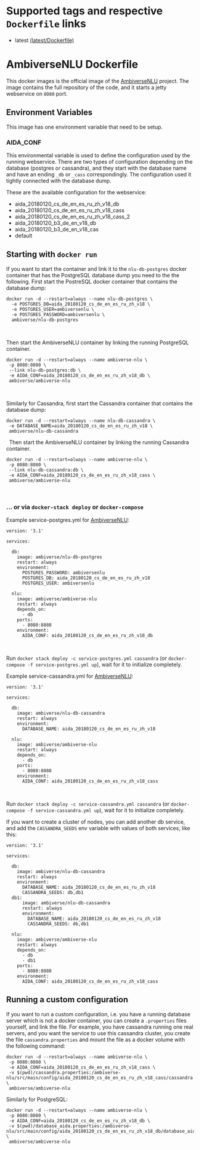 # Supported tags and respective `Dockerfile` links

* latest [(latest/Dockerfile)](https://github.com/ambiverse-nlu/dockerfiles/blob/master/ambiverse-nlu/latest/Dockerfile)

      
# AmbiverseNLU Dockerfile
This docker images is the official image of the [AmbiverseNLU](https://github.com/ambiverse-nlu/nlu) project.
The image contains the full repository of the code, and it starts a jetty webservice on `8080` port.

## Environment Variables
This image has one environment variable that need to be setup. 

### AIDA_CONF
This environmental variable is used to define the configuration used by the running webservice. 
There are two types of configuration depending on the database (postgres or cassandra), and they start with the database name and have an ending `_db` or `_cass` correspondingly. The configuration used it tightly connected with the database dump. 

These are the available configuration for the webservice:

* aida_20180120_cs_de_en_es_ru_zh_v18_db
* aida_20180120_cs_de_en_es_ru_zh_v18_cass
* aida_20180120_cs_de_en_es_ru_zh_v18_cass_2
* aida_20180120_b3_de_en_v18_db
* aida_20180120_b3_de_en_v18_cas
* default 

## Starting with `docker run`
If you want to start the container and link it to the `nlu-db-postgres` docker container that has the PostgreSQL database dump you need to the the following.
First start the PostreSQL docker container that contains the database dump:

~~~~~~~~
docker run -d --restart=always --name nlu-db-postgres \
  -e POSTGRES_DB=aida_20180120_cs_de_en_es_ru_zh_v18 \
  -e POSTGRES_USER=ambiversenlu \
  -e POSTGRES_PASSWORD=ambiversenlu \
  ambiverse/nlu-db-postgres
~~~~~~~~

&nbsp;

Then start the AmbiverseNLU container by linking the running PostgreSQL container.
~~~~~~~~
docker run -d --restart=always --name ambiverse-nlu \
 -p 8080:8080 \
 --link nlu-db-postgres:db \
 -e AIDA_CONF=aida_20180120_cs_de_en_es_ru_zh_v18_db \
 ambiverse/ambiverse-nlu
~~~~~~~~

&nbsp;

Similarly for Cassandra, first start the Cassandra container that contains the database dump:

~~~~~~~~
docker run -d --restart=always --name nlu-db-cassandra \
 -e DATABASE_NAME=aida_20180120_cs_de_en_es_ru_zh_v18 \
 ambiverse/nlu-db-cassandra
~~~~~~~~

&nbsp;
Then start the AmbiverseNLU container by linking the running Cassandra container.
~~~~~~~~
docker run -d --restart=always --name ambiverse-nlu \
 -p 8080:8080 \
 --link nlu-db-cassandra:db \
 -e AIDA_CONF=aida_20180120_cs_de_en_es_ru_zh_v18_cass \
 ambiverse/ambiverse-nlu
~~~~~~~~

&nbsp;

### ... or via `docker-stack deploy` or `docker-compose`
Example service-postgres.yml for [AmbiverseNLU](https://github.com/ambiverse-nlu/ambiverse-nlu):
~~~~~~~~
version: '3.1'

services:

  db:
    image: ambiverse/nlu-db-postgres
    restart: always
    environment:
      POSTGRES_PASSWORD: ambiversenlu
      POSTGRES_DB: aida_20180120_cs_de_en_es_ru_zh_v18
      POSTGRES_USER: ambiversenlu
      
  nlu:
    image: ambiverse/ambiverse-nlu
    restart: always
    depends_on:
      - db
    ports:
      - 8080:8080
    environment:
      AIDA_CONF: aida_20180120_cs_de_en_es_ru_zh_v18_db
~~~~~~~~

&nbsp;

Run `docker stack deploy -c service-postgres.yml cassandra` (or `docker-compose -f service-postgres.yml up`), wait for it to initialize completely.

Example service-cassandra.yml for [AmbiverseNLU](https://github.com/ambiverse-nlu/ambiverse-nlu):
~~~~~~~~
version: '3.1'

services:

  db:
    image: ambiverse/nlu-db-cassandra
    restart: always
    environment:
      DATABASE_NAME: aida_20180120_cs_de_en_es_ru_zh_v18

  nlu:
    image: ambiverse/ambiverse-nlu
    restart: always
    depends_on:
      - db
    ports:
      - 8080:8080
    environment:
      AIDA_CONF: aida_20180120_cs_de_en_es_ru_zh_v18_cass
~~~~~~~~

&nbsp;

Run `docker stack deploy -c service-cassandra.yml cassandra` (or `docker-compose -f service-cassandra.yml up`), wait for it to initialize completely.

If you want to create a cluster of nodes, you can add another db service, and add the `CASSANDRA_SEEDS` env variable with values of both services, like this:

~~~~~~~~
version: '3.1'

services:

  db:
    image: ambiverse/nlu-db-cassandra
    restart: always
    environment:
      DATABASE_NAME: aida_20180120_cs_de_en_es_ru_zh_v18
      CASSANDRA_SEEDS: db,db1
  db1:
      image: ambiverse/nlu-db-cassandra
      restart: always
      environment:
        DATABASE_NAME: aida_20180120_cs_de_en_es_ru_zh_v18
        CASSANDRA_SEEDS: db,db1

  nlu:
    image: ambiverse/ambiverse-nlu
    restart: always
    depends_on:
      - db
      - db1
    ports:
      - 8080:8080
    environment:
      AIDA_CONF: aida_20180120_cs_de_en_es_ru_zh_v18_cass
~~~~~~~~

## Running a custom configuration
If you want to run a custom configuration, i.e. you have a running database server which is not a docker container, you can create a `.properties` files yourself, and link the file. 
For example, you have cassandra running one real servers, and you want the service to use this cassandra cluster, you create the file `cassandra.properties` and mount the file as a docker volume with the following command:

~~~~~~~~
docker run -d --restart=always --name ambiverse-nlu \
 -p 8080:8080 \
 -e AIDA_CONF=aida_20180120_cs_de_en_es_ru_zh_v18_cass \
 -v $(pwd)/cassandra.properties:/ambiverse-nlu/src/main/config/aida_20180120_cs_de_en_es_ru_zh_v18_cass/cassandra.properties \
 ambiverse/ambiverse-nlu
~~~~~~~~

Similarly for PostgreSQL:

~~~~~~~~
docker run -d --restart=always --name ambiverse-nlu \
 -p 8080:8080 \
 -e AIDA_CONF=aida_20180120_cs_de_en_es_ru_zh_v18_db \
 -v $(pwd)/database_aida.properties:/ambiverse-nlu/src/main/config/aida_20180120_cs_de_en_es_ru_zh_v18_db/database_aida.properties \
 ambiverse/ambiverse-nlu
~~~~~~~~ 